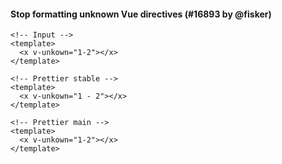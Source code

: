 #### Stop formatting unknown Vue directives (#16893 by @fisker)

<!-- prettier-ignore -->
```vue
<!-- Input -->
<template>
  <x v-unkown="1-2"></x>
</template>

<!-- Prettier stable -->
<template>
  <x v-unkown="1 - 2"></x>
</template>

<!-- Prettier main -->
<template>
  <x v-unkown="1-2"></x>
</template>
```
